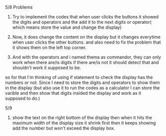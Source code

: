 5/8 Problems
1) Try to implement the codes that when user clicks the buttons it showed the digits and operators and the add it to the next digits or operator( which means store the value and change the display)

2) Now, it does change the content on the display but it changes everytime when user clicks the other buttons. and also need to fix the problem that it shows them on the left top corner. 

3) And with the operators and i named thema as commandor, they can only work when there are/is digits if there are/is not it should detect that and shouldn't work it supposed to be. 

so for that I'm thinking of using if statement to check the display has the numbers or not. Since I need to store the digits and operators to show them in the display (but also use it to run the codes as a calculator I can store the varible and then show that digits insided the display and work as it supposed to do.)

5/9 

1) show the text on the right bottom of the display then when it hits the maximum width of the display size it shrink first then it keeps showing add the number but won't exceed the display box.